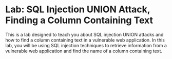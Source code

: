 # Lab: SQL Injection UNION Attack, Finding a Column Containing Text
This is a lab designed to teach you about SQL injection UNION attacks and how to find a column containing text in a vulnerable web application. In this lab, you will be using SQL injection techniques to retrieve information from a vulnerable web application and find the name of a column containing text.

